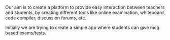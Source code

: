 Our aim is to create a platform to provide easy interaction between teachers and students,
by creating different tools like online examination, whiteboard, code compiler, discussion forums, etc.

Initially we are trying to create a simple app where students can give mcq based exams/tests.
